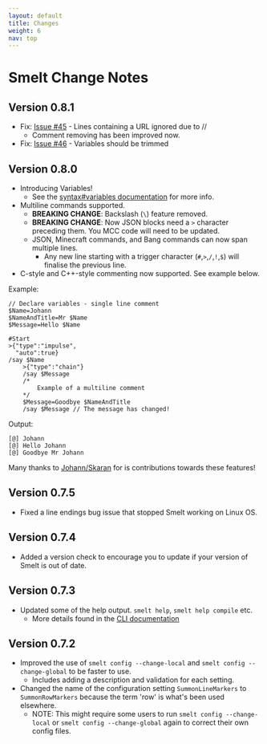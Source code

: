 ```yaml
---
layout: default
title: Changes
weight: 6
nav: top
---
```


Smelt Change Notes
==================

Version 0.8.1
-------------

* Fix: [Issue #45](https://github.com/GnaspGames/Smelt/issues/45) - Lines containing a URL ignored due to //
    * Comment removing has been improved now.
* Fix: [Issue #46](https://github.com/GnaspGames/Smelt/issues/46) - Variables should be trimmed

Version 0.8.0
-------------

* Introducing Variables!
    * See the [syntax#variables documentation](http://smelt.gnasp.com/syntax.html#variables) for more info.
* Multiline commands supported. 
    * **BREAKING CHANGE**: Backslash (`\`) feature removed.
    * **BREAKING CHANGE**: Now JSON blocks need a `>` character preceding them. 
      You MCC code will need to be updated.
    * JSON, Minecraft commands, and Bang commands can now span multiple lines.
        * Any new line starting with a trigger character (`#`,`>`,`/`,`!`,`$`) 
          will finalise the previous line.
* C-style and C++-style commenting now supported. See example below.

Example:

    // Declare variables - single line comment
    $Name=Johann
    $NameAndTitle=Mr $Name
    $Message=Hello $Name

    #Start
    >{"type":"impulse",
      "auto":true}
    /say $Name
        >{"type":"chain"}
        /say $Message
        /*
            Example of a multiline comment
        */ 
        $Message=Goodbye $NameAndTitle
        /say $Message // The message has changed!

Output:

    [@] Johann
    [@] Hello Johann
    [@] Goodbye Mr Johann


Many thanks to [Johann/Skaran](https://twitter.com/SkaranYT) for is contributions towards these features!

Version 0.7.5
-------------

* Fixed a line endings bug issue that stopped Smelt working on Linux OS.

Version 0.7.4
-------------

* Added a version check to encourage you to update if your version of Smelt is out of date.

Version 0.7.3
-------------

* Updated some of the help output. `smelt help`, `smelt help compile` etc.
    * More details found in the [CLI documentation](http://smelt.gnasp.com/cli.html)

Version 0.7.2
-------------

* Improved the use of `smelt config --change-local` and `smelt config --change-global` to be faster to use.
    * Includes adding a description and validation for each setting.
* Changed the name of the configuration setting `SummonLineMarkers` to `SummonRowMarkers` because the term 'row' is what's been used elsewhere.
    * NOTE: This might require some users to run `smelt config --change-local` or `smelt config --change-global` again to correct their own config files.